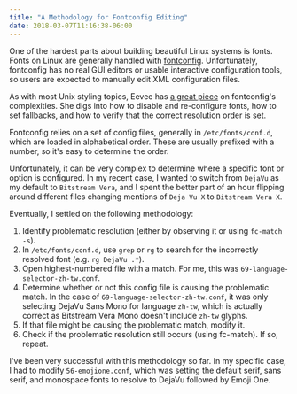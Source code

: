 ```yaml
---
title: "A Methodology for Fontconfig Editing"
date: 2018-03-07T11:16:38-06:00
---
```


One of the hardest parts about building beautiful Linux systems is fonts. Fonts on Linux are generally handled with [fontconfig](https://www.freedesktop.org/wiki/Software/fontconfig/). Unfortunately, fontconfig has no real GUI editors or usable interactive configuration tools, so users are expected to manually edit XML configuration files.

As with most Unix styling topics, Eevee has [a great piece](https://eev.ee/blog/2015/05/20/i-stared-into-the-fontconfig-and-the-fontconfig-stared-back-at-me/) on fontconfig's complexities. She digs into how to disable and re-configure fonts, how to set fallbacks, and how to verify that the correct resolution order is set.

Fontconfig relies on a set of config files, generally in `/etc/fonts/conf.d`, which are loaded in alphabetical order. These are usually prefixed with a number, so it's easy to determine the order.

Unfortunately, it can be very complex to determine where a specific font or option is configured. In my recent case, I wanted to switch from `DejaVu` as my default to `Bitstream Vera`, and I spent the better part of an hour flipping around different files changing mentions of `Deja Vu X` to `Bitstream Vera X`. 

Eventually, I settled on the following methodology:

1. Identify problematic resolution (either by observing it or using `fc-match -s`).
1. In `/etc/fonts/conf.d`, use `grep` or `rg` to search for the incorrectly resolved font (e.g. `rg DejaVu .*`).
1. Open highest-numbered file with a match. For me, this was `69-language-selector-zh-tw.conf`.
1. Determine whether or not this config file is causing the problematic match. In the case of `69-language-selector-zh-tw.conf`, it was only selecting DejaVu Sans Mono for language `zh-tw`, which is actually correct as Bitstream Vera Mono doesn't include `zh-tw` glyphs.
1. If that file might be causing the problematic match, modify it.
1. Check if the problematic resolution still occurs (using fc-match). If so, repeat.

I've been very successful with this methodology so far. In my specific case, I had to modify `56-emojione.conf`, which was setting the default serif, sans serif, and monospace fonts to resolve to DejaVu followed by Emoji One.


